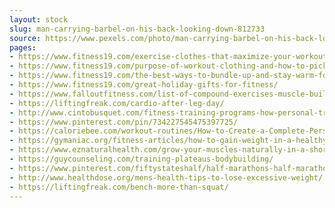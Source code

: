 ```yaml
---
layout: stock
slug: man-carrying-barbel-on-his-back-looking-down-812733
source: https://www.pexels.com/photo/man-carrying-barbel-on-his-back-looking-down-812733/
pages:
- https://www.fitness19.com/exercise-clothes-that-maximize-your-workout/
- https://www.fitness19.com/purpose-of-workout-clothing-and-how-to-pick-the-right-one-for-you/
- https://www.fitness19.com/the-best-ways-to-bundle-up-and-stay-warm-for-winter-workouts/
- https://www.fitness19.com/great-holiday-gifts-for-fitness/
- https://www.falloutfitness.com/list-of-compound-exercises-muscle-building/bodybuilding-exercise/
- https://liftingfreak.com/cardio-after-leg-day/
- http://www.cintobusquet.com/fitness-training-programs-how-personal-training-programs-get-you-on-track-to-your-goals/
- https://www.pinterest.com/pin/734227545475397725/
- https://caloriebee.com/workout-routines/How-to-Create-a-Complete-Personal-Fitness-Program-Plan
- https://gymaniac.org/fitness-articles/how-to-gain-weight-in-a-healthy-way/
- https://www.eznaturalhealth.com/grow-your-muscles-naturally-in-a-short-period-of-time/
- https://guycounseling.com/training-plateaus-bodybuilding/
- https://www.pinterest.com/fiftystateshalf/half-marathons-half-marathon/
- http://www.healthdose.org/mens-health-tips-to-lose-excessive-weight/
- https://liftingfreak.com/bench-more-than-squat/
---
```

